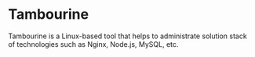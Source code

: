 # Tambourine
Tambourine is a Linux-based tool that helps to administrate solution stack of technologies such as Nginx, Node.js, MySQL, etc.